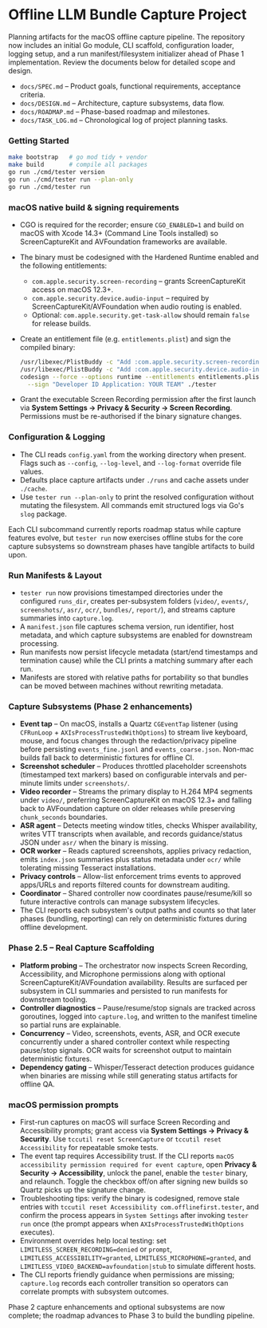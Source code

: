 # Offline LLM Bundle Capture Project

Planning artifacts for the macOS offline capture pipeline. The repository now includes an initial Go module, CLI scaffold, configuration loader, logging setup, and a run manifest/filesystem initializer ahead of Phase 1 implementation. Review the documents below for detailed scope and design.

- `docs/SPEC.md` – Product goals, functional requirements, acceptance criteria.
- `docs/DESIGN.md` – Architecture, capture subsystems, data flow.
- `docs/ROADMAP.md` – Phase-based roadmap and milestones.
- `docs/TASK_LOG.md` – Chronological log of project planning tasks.

### Getting Started

```bash
make bootstrap   # go mod tidy + vendor
make build       # compile all packages
go run ./cmd/tester version
go run ./cmd/tester run --plan-only
go run ./cmd/tester run
```

### macOS native build & signing requirements

- CGO is required for the recorder; ensure `CGO_ENABLED=1` and build on macOS with Xcode 14.3+ (Command Line Tools installed) so ScreenCaptureKit and AVFoundation frameworks are available.
- The binary must be codesigned with the Hardened Runtime enabled and the following entitlements:
  - `com.apple.security.screen-recording` – grants ScreenCaptureKit access on macOS 12.3+.
  - `com.apple.security.device.audio-input` – required by ScreenCaptureKit/AVFoundation when audio routing is enabled.
  - Optional: `com.apple.security.get-task-allow` should remain `false` for release builds.
- Create an entitlement file (e.g. `entitlements.plist`) and sign the compiled binary:

  ```bash
  /usr/libexec/PlistBuddy -c "Add :com.apple.security.screen-recording bool true" entitlements.plist
  /usr/libexec/PlistBuddy -c "Add :com.apple.security.device.audio-input bool true" entitlements.plist
  codesign --force --options runtime --entitlements entitlements.plist \
    --sign "Developer ID Application: YOUR TEAM" ./tester
  ```

- Grant the executable Screen Recording permission after the first launch via **System Settings → Privacy & Security → Screen Recording**. Permissions must be re-authorised if the binary signature changes.

### Configuration & Logging

- The CLI reads `config.yaml` from the working directory when present. Flags such as `--config`, `--log-level`, and `--log-format` override file values.
- Defaults place capture artifacts under `./runs` and cache assets under `./cache`.
- Use `tester run --plan-only` to print the resolved configuration without mutating the filesystem. All commands emit structured logs via Go's `slog` package.

Each CLI subcommand currently reports roadmap status while capture features evolve, but `tester run` now exercises offline stubs for the core capture subsystems so downstream phases have tangible artifacts to build upon.

### Run Manifests & Layout

- `tester run` now provisions timestamped directories under the configured `runs_dir`, creates per-subsystem folders (`video/`, `events/`, `screenshots/`, `asr/`, `ocr/`, `bundles/`, `report/`), and streams capture summaries into `capture.log`.
- A `manifest.json` file captures schema version, run identifier, host metadata, and which capture subsystems are enabled for downstream processing.
- Run manifests now persist lifecycle metadata (start/end timestamps and termination cause) while the CLI prints a matching summary after each run.
- Manifests are stored with relative paths for portability so that bundles can be moved between machines without rewriting metadata.

### Capture Subsystems (Phase 2 enhancements)

- **Event tap** – On macOS, installs a Quartz `CGEventTap` listener (using `CFRunLoop` + `AXIsProcessTrustedWithOptions`) to stream live keyboard, mouse, and focus changes through the redaction/privacy pipeline before persisting `events_fine.jsonl` and `events_coarse.json`. Non-mac builds fall back to deterministic fixtures for offline CI.
- **Screenshot scheduler** – Produces throttled placeholder screenshots (timestamped text markers) based on configurable intervals and per-minute limits under `screenshots/`.
- **Video recorder** – Streams the primary display to H.264 MP4 segments under `video/`, preferring ScreenCaptureKit on macOS 12.3+ and falling back to AVFoundation capture on older releases while preserving `chunk_seconds` boundaries.
- **ASR agent** – Detects meeting window titles, checks Whisper availability, writes VTT transcripts when available, and records guidance/status JSON under `asr/` when the binary is missing.
- **OCR worker** – Reads captured screenshots, applies privacy redaction, emits `index.json` summaries plus status metadata under `ocr/` while tolerating missing Tesseract installations.
- **Privacy controls** – Allow-list enforcement trims events to approved apps/URLs and reports filtered counts for downstream auditing.
- **Coordinator** – Shared controller now coordinates pause/resume/kill so future interactive controls can manage subsystem lifecycles.
- The CLI reports each subsystem's output paths and counts so that later phases (bundling, reporting) can rely on deterministic fixtures during offline development.

### Phase 2.5 – Real Capture Scaffolding

- **Platform probing** – The orchestrator now inspects Screen Recording, Accessibility, and Microphone permissions along with optional ScreenCaptureKit/AVFoundation availability. Results are surfaced per subsystem in CLI summaries and persisted to run manifests for downstream tooling.
- **Controller diagnostics** – Pause/resume/stop signals are tracked across goroutines, logged into `capture.log`, and written to the manifest timeline so partial runs are explainable.
- **Concurrency** – Video, screenshots, events, ASR, and OCR execute concurrently under a shared controller context while respecting pause/stop signals. OCR waits for screenshot output to maintain deterministic fixtures.
- **Dependency gating** – Whisper/Tesseract detection produces guidance when binaries are missing while still generating status artifacts for offline QA.

### macOS permission prompts

- First-run captures on macOS will surface Screen Recording and Accessibility prompts; grant access via **System Settings → Privacy & Security**. Use `tccutil reset ScreenCapture` or `tccutil reset Accessibility` for repeatable smoke tests.
- The event tap requires Accessibility trust. If the CLI reports `macOS accessibility permission required for event capture`, open **Privacy & Security → Accessibility**, unlock the panel, enable the `tester` binary, and relaunch. Toggle the checkbox off/on after signing new builds so Quartz picks up the signature change.
- Troubleshooting tips: verify the binary is codesigned, remove stale entries with `tccutil reset Accessibility com.offlinefirst.tester`, and confirm the process appears in `System Settings` after invoking `tester run` once (the prompt appears when `AXIsProcessTrustedWithOptions` executes).
- Environment overrides help local testing: set `LIMITLESS_SCREEN_RECORDING=denied` or `prompt`, `LIMITLESS_ACCESSIBILITY=granted`, `LIMITLESS_MICROPHONE=granted`, and `LIMITLESS_VIDEO_BACKEND=avfoundation|stub` to simulate different hosts.
- The CLI reports friendly guidance when permissions are missing; `capture.log` records each controller transition so operators can correlate prompts with subsystem outcomes.

Phase 2 capture enhancements and optional subsystems are now complete; the roadmap advances to Phase 3 to build the bundling pipeline.


